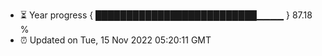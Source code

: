 - ⏳ Year progress { ██████████████████████████▁▁▁▁ } 87.18 %
- ⏰ Updated on Tue, 15 Nov 2022 05:20:11 GMT

